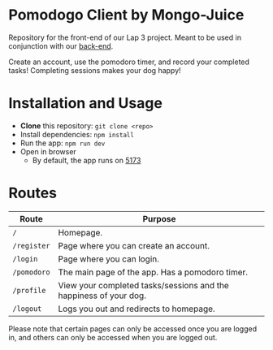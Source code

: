 # Pomodogo Client by Mongo-Juice
Repository for the front-end of our Lap 3 project. Meant to be used in conjunction with our [back-end](https://github.com/RobbieStam/lap3-project-backend).

Create an account, use the pomodoro timer, and record your completed tasks! Completing sessions makes your dog happy!

# Installation and Usage
- **Clone** this repository: `git clone <repo>`
- Install dependencies: `npm install`
- Run the app: `npm run dev`
- Open in browser
  - By default, the app runs on [5173](http://localhost:5173)

# Routes
| Route | Purpose |
| --- | --- |
| `/` | Homepage. |
| `/register` | Page where you can create an account. |
| `/login` | Page where you can login. |
| `/pomodoro` | The main page of the app. Has a pomodoro timer. |
| `/profile` | View your completed tasks/sessions and the happiness of your dog. |
| `/logout` | Logs you out and redirects to homepage. |

Please note that certain pages can only be accessed once you are logged in, and others can only be accessed when you are logged out.
